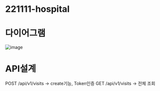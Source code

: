 # 221111-hospital

# 다이어그램
![image](https://user-images.githubusercontent.com/64502336/206085739-3c5a45de-df10-4e8b-a18c-470a2ab6b307.png)

# API설계
POST /api/v1/visits → create기능, Token인증
GET /api/v1/visits → 전체 조회


